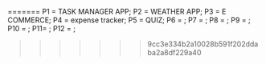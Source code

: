 <!-- DIFFERENT WEB DEV PROJECTS:


<<<<<<< HEAD
P1 = TASK MANAGER APP
P2 = WEATHER APP
P3 = E COMMERCE
P4 = expense tracker
P5 = QUIZ

WITH BACKEND
P6 = H-tube; 
P7 = 
P8 = 
P9 = 
P10 = 
P11= 
P12 =  -->
=======
P1 = TASK MANAGER APP;
P2 = WEATHER APP;
P3 = E COMMERCE;
P4 = expense tracker;
P5 = QUIZ;
P6 = ;
P7 = ;
P8 = ;
P9 = ;
P10 = ;
P11= ;
P12 = ;
>>>>>>> 9cc3e334b2a10028b591f202ddaba2a8df229a40
